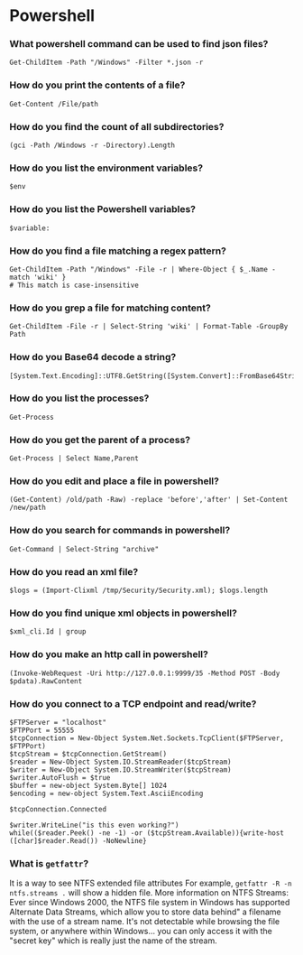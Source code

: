 # Powershell

### What powershell command can be used to find json files?
```
Get-ChildItem -Path "/Windows" -Filter *.json -r
```

### How do you print the contents of a file?
```
Get-Content /File/path
```

### How do you find the count of all subdirectories?
```
(gci -Path /Windows -r -Directory).Length
```

### How do you list the environment variables?
```
$env
```

### How do you list the Powershell variables?
```
$variable:
```

### How do you find a file matching a regex pattern?
```
Get-ChildItem -Path "/Windows" -File -r | Where-Object { $_.Name -match 'wiki' }
# This match is case-insensitive
```

### How do you grep a file for matching content?
```
Get-ChildItem -File -r | Select-String 'wiki' | Format-Table -GroupBy Path
```

### How do you Base64 decode a string?
```
[System.Text.Encoding]::UTF8.GetString([System.Convert]::FromBase64String(<string>))
```

### How do you list the processes?
```
Get-Process
```

### How do you get the parent of a process?
```
Get-Process | Select Name,Parent
```

### How do you edit and place a file in powershell?
```
(Get-Content) /old/path -Raw) -replace 'before','after' | Set-Content /new/path
```

### How do you search for commands in powershell?
```
Get-Command | Select-String "archive"
```

### How do you read an xml file?
```
$logs = (Import-Clixml /tmp/Security/Security.xml); $logs.length
```

### How do you find unique xml objects in powershell?
```
$xml_cli.Id | group
```

### How do you make an http call in powershell?
```
(Invoke-WebRequest -Uri http://127.0.0.1:9999/35 -Method POST -Body $pdata).RawContent
```

### How do you connect to a TCP endpoint and read/write? 
```
$FTPServer = "localhost"                                                                                                                  
$FTPPort = 55555                                                                                                                          
$tcpConnection = New-Object System.Net.Sockets.TcpClient($FTPServer, $FTPPort)                                                            
$tcpStream = $tcpConnection.GetStream()                                                                                                   
$reader = New-Object System.IO.StreamReader($tcpStream)                                                                                   
$writer = New-Object System.IO.StreamWriter($tcpStream)                                                                                   
$writer.AutoFlush = $true                                                                                                                 
$buffer = new-object System.Byte[] 1024                                                                                                   
$encoding = new-object System.Text.AsciiEncoding                                                                                          
                                                          
$tcpConnection.Connected                                                      

$writer.WriteLine("is this even working?")                                                                                                                       
while(($reader.Peek() -ne -1) -or ($tcpStream.Available)){write-host ([char]$reader.Read()) -NoNewline}
```

### What is `getfattr`?
It is a way to see NTFS extended file attributes
For example, `getfattr -R -n ntfs.streams .` will show a hidden file.
More information on NTFS Streams:
Ever since Windows 2000, the NTFS file system in Windows has supported Alternate Data Streams, which allow you to store data behind" a filename with the use of a stream name. It's not detectable while browsing the file system, or anywhere within Windows… you can only access it with the "secret key" which is really just the name of the stream.

